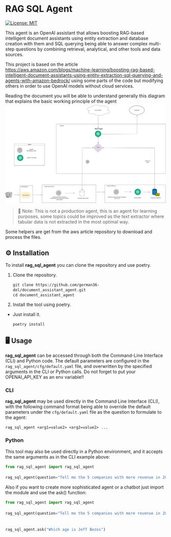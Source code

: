 # RAG SQL Agent

[![License: MIT](https://img.shields.io/badge/License-MIT-yellow.svg)](https://opensource.org/licenses/MIT)

This agent is an OpenAI assistant that allows boosting RAG-based intelligent document assistants using entity extraction and database creation with them and SQL querying being able to answer complex multi-step questions by combining retrieval, analytical, and other tools and data sources. 

This project is based on the article https://aws.amazon.com/blogs/machine-learning/boosting-rag-based-intelligent-document-assistants-using-entity-extraction-sql-querying-and-agents-with-amazon-bedrock/ using some parts of the code but modifying others in order to use OpenAI models without cloud services.

Reading the document you will be able to understand generally this diagram that explains the basic working principle of the agent ![rag_agent](assets/rag_sql_diagram.png)

> 🙌 Note: This is not a production agent, this is an agent for learning purposes, some topics could be improved as the text extractor where tabular data is not extracted in the most optimal way.

Some helpers are get from the aws article repository to download and process the files.
## ⚙️ Installation
To install **rag_sql_agent** you can clone the repository and use poetry.
1. Clone the repository.

   ```ssh
   git clone https://github.com/german36-del/document_assistant_agent.git
   cd document_assistant_agent
   ```

2. Install the tool using poetry.

- Just install it.

  ```ssh
  poetry install
  ```

## 🖥️ Usage

**rag_sql_agent** can be accessed through both the Command-Line Interface (CLI) and Python code. The default parameters are configured in the `rag_sql_agent/cfg/default.yaml` file, and overwritten by the specified arguments in the CLI or Python calls.
Do not forget to put your OPENAI_API_KEY as an env variable!!

### CLI

**rag_sql_agent** may be used directly in the Command Line Interface (CLI), with the following command format being able to override the default parameters under the `cfg/default.yaml` file as the question to formulate to the agent:

```ssh
rag_sql_agent <arg1=value2> <arg2=value2> ...
```

### Python

This tool may also be used directly in a Python environment, and it accepts the same arguments as in the CLI example above:

```python
from rag_sql_agent import rag_sql_agent

rag_sql_agent(question="Tell me the 5 companies with more revenue in 2022", db_path="/temp/local_db/db_1.db")
```

Also if you want to create more sophisticated agent or a chatbot just import the module and use the ask() function:

```python
from rag_sql_agent import rag_sql_agent

rag_sql_agent(question="Tell me the 5 companies with more revenue in 2022")


rag_sql_agent.ask("Which age is Jeff Bezos")
```

